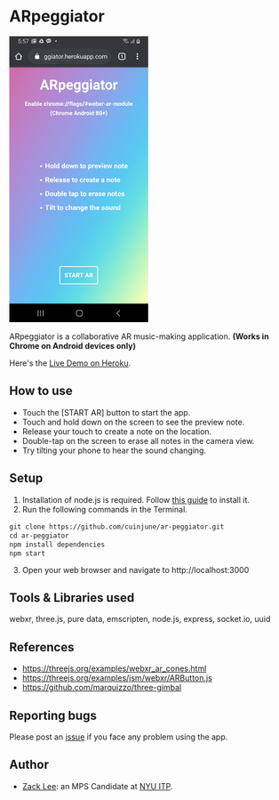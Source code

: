 # ARpeggiator
<img src="screenshot.jpg" alt="Screenshot" width="250"/>

ARpeggiator is a collaborative AR music-making application. **(Works in Chrome on Android devices only)**

Here's the [Live Demo on Heroku](https://ar-peggiator.herokuapp.com/).

## How to use
* Touch the [START AR] button to start the app.
* Touch and hold down on the screen to see the preview note.
* Release your touch to create a note on the location.
* Double-tap on the screen to erase all notes in the camera view.
* Try tilting your phone to hear the sound changing.

## Setup
1. Installation of node.js is required. Follow [this guide](https://github.com/itp-dwd/2020-spring/blob/master/guides/installing-nodejs.md) to install it.
2. Run the following commands in the Terminal.
```
git clone https://github.com/cuinjune/ar-peggiator.git
cd ar-peggiator
npm install dependencies
npm start
```
3. Open your web browser and navigate to http://localhost:3000

## Tools & Libraries used
webxr, three.js, pure data, emscripten, node.js, express, socket.io, uuid

## References
* https://threejs.org/examples/webxr_ar_cones.html
* https://threejs.org/examples/jsm/webxr/ARButton.js
* https://github.com/marquizzo/three-gimbal

## Reporting bugs
Please post an [issue](https://github.com/cuinjune/ar-peggiator/issues) if you face any problem using the app.

## Author
* [Zack Lee](https://www.cuinjune.com/about): an MPS Candidate at [NYU ITP](https://itp.nyu.edu).
